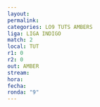 ```yaml
---
layout: 
permalink: 
categories: LO9 TUTS AMBERS
liga: LIGA INDIGO
match: 2
local: TUT
r1: 0
r2: 0
out: AMBER
stream: 
hora: 
fecha: 
ronda: "9"
---
```

